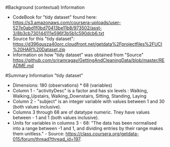#Background (contextual) Information
* CodeBook for "tidy dataset" found here: https://s3.amazonaws.com/coursera-uploads/user-527e0abd1f0bd70413be11b8/973502/asst-3/8b3cb730144111e596f3b5b1c590dcb6.txt
* Source for this "tidy dataset":
https://d396qusza40orc.cloudfront.net/getdata%2Fprojectfiles%2FUCI%20HAR%20Dataset.zip
* Information on how "tidy dataset" was obtained from "Source"
https://github.com/sriramragav/GettingAndCleaningData/blob/master/README.md

#Summary Information "tidy dataset"
* Dimensions: 180 (observations) * 68 (variables)
* Column 1 - "activityDesc" is a factor and has six levels : Walking, Walking_Upstairs, Walking_Downstairs, Sitting, Standing, Laying
* Column 2 - "subject" is an integer variable with values between 1 and 30 (both values inclusive).
* Columns 3 through 68 are of datatype numeric.  Tney have values between - 1 and 1 (both values inclusive).
* Units for variables in columns 3 - 68: "The data has been normalised into a range between -1 and 1, and dividing entries by their range makes them unitless." - Source: https://class.coursera.org/getdata-015/forum/thread?thread_id=197. 

 

